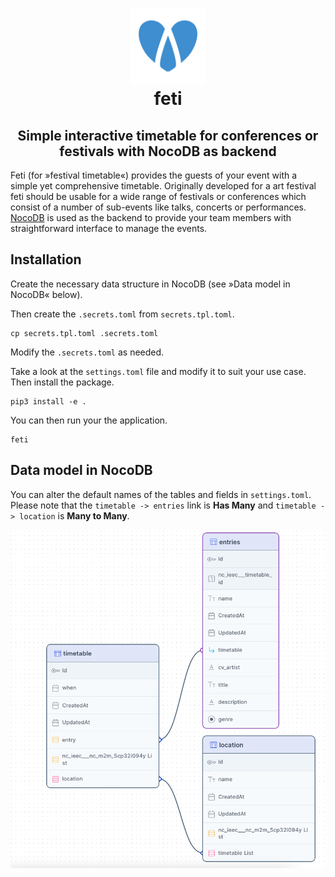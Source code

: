 <div align="center" style="border-bottom: none">
  <h1>
    <img src="static/img/favicon.svg" width="120"/>
    <br>
    feti
  </h1>
  <h2>Simple interactive timetable for conferences or festivals with NocoDB as backend</h2>
  <!--<p><a href="README-de.md">Deutsche Version</a></p>-->
</div>

Feti (for »festival timetable«) provides the guests of your event with a simple yet comprehensive timetable. Originally developed for a art festival feti should be usable for a wide range of festivals or conferences which consist of a number of sub-events like talks, concerts or performances. [NocoDB](https://nocodb.com/) is used as the backend to provide your team members with straightforward interface to manage the events.


## Installation

Create the necessary data structure in NocoDB (see »Data model in NocoDB« below).

Then create the `.secrets.toml` from `secrets.tpl.toml`.

```
cp secrets.tpl.toml .secrets.toml
```

Modify the `.secrets.toml` as needed.


Take a look at the `settings.toml` file and modify it to suit your use case. Then install the package.

```
pip3 install -e .
```

You can then run your the application.

```
feti
```


## Data model in NocoDB

You can alter the default names of the tables and fields in `settings.toml`. Please note that the `timetable -> entries` link is **Has Many** and `timetable -> location` is **Many to Many**.

![ERD Diagram of the data structure in NocoDB](misc/erd.png)